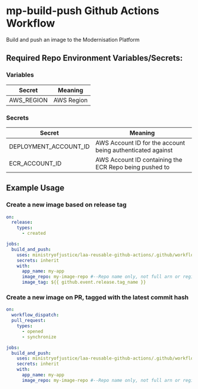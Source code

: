 # mp-build-push Github Actions Workflow

Build and push an image to the Modernisation Platform

## Required Repo Environment Variables/Secrets:

### Variables

| Secret     | Meaning    |
| ---------- | ---------- |
| AWS_REGION | AWS Region |

### Secrets

| Secret                | Meaning                                                    |
| --------------------- | ---------------------------------------------------------- |
| DEPLOYMENT_ACCOUNT_ID | AWS Account ID for the account being authenticated against |
| ECR_ACCOUNT_ID        | AWS Account ID containing the ECR Repo being pushed to     |

## Example Usage

### Create a new image based on release tag

```yaml
on:
  release:
    types:
      - created

jobs:
  build_and_push:
    uses: ministryofjustice/laa-reusable-github-actions/.github/workflows/mp-build-push.yml@main
    secrets: inherit
    with:
      app_name: my-app
      image_repo: my-image-repo #--Repo name only, not full arn or registry/repo format
      image_tag: ${{ github.event.release.tag_name }}
```

### Create a new image on PR, tagged with the latest commit hash

```yaml
on:
  workflow_dispatch:
  pull_request:
    types:
      - opened
      - synchronize

jobs:
  build_and_push:
    uses: ministryofjustice/laa-reusable-github-actions/.github/workflows/mp-build-push.yml@main
    secrets: inherit
    with:
      app_name: my-app
      image_repo: my-image-repo #--Repo name only, not full arn or registry/repo format
```
